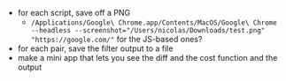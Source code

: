 - for each script, save off a PNG
  - `/Applications/Google\ Chrome.app/Contents/MacOS/Google\ Chrome --headless --screenshot="/Users/nicolas/Downloads/test.png" "https://google.com/"` for the JS-based ones?
- for each pair, save the filter output to a file
- make a mini app that lets you see the diff and the cost function and the output

